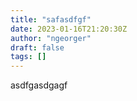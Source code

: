 ```yaml
---
title: "safasdfgf"
date: 2023-01-16T21:20:30Z
author: "ngeorger"
draft: false
tags: []
---
```


asdfgasdgagf

